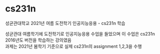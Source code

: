 # cs231n
성균관대학교 2021년 여름 도전학기 인공지능응용 - cs231n 학습

성균관대 여름학기에 도전학기로 인공지능응용 수업을 들었으며 이 수업은 cs231n 2016년도 버전을 학습하는 강의였음  
과제는 2021년 봄학기 기준으로 실제 cs231n의 assignment 1,2,3을 수행  
